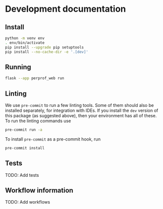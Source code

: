 # Development documentation

## Install

```bash
python -m venv env
. env/bin/activate
pip install --upgrade pip setuptools
pip install --no-cache-dir -e '.[dev]'
```

## Running

```bash
flask --app perprof_web run
```

## Linting

We use `pre-commit` to run a few linting tools.
Some of them should also be installed separately, for integration with IDEs.
If you install the `dev` version of this package (as suggested above), then your environment has all of these.
To run the linting commands use

```bash
pre-commit run -a
```

To install `pre-commit` as a pre-commit hook, run

```bash
pre-commit install
```

## Tests

TODO: Add tests

## Workflow information

TODO: Add workflows
